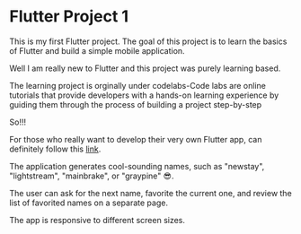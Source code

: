 # Flutter Project 1
This is my first Flutter project. The goal of this project is to learn the basics of Flutter and build a simple mobile application. 


Well I am really new to Flutter and this project was purely learning based.


The learning project is orginally under codelabs-Code labs are online tutorials that provide developers with a hands-on learning experience by guiding them through the process of building a project step-by-step


So!!!


For those who really want to develop their very own Flutter app, can definitely follow this [link](https://codelabs.developers.google.com/codelabs/flutter-codelab-first#0).


The application generates cool-sounding names, such as "newstay", "lightstream", "mainbrake", or "graypine" :sunglasses:.


The user can ask for the next name, favorite the current one, and review the list of favorited names on a separate page. 


The app is responsive to different screen sizes.
